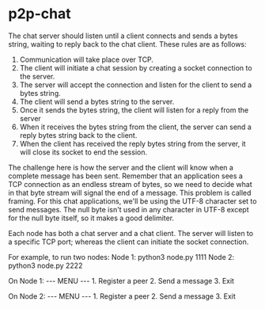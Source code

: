 # p2p-chat

The chat server should listen until a client connects and sends a bytes string, waiting to reply back to the chat client. These rules are as follows:
1.	Communication will take place over TCP.
2.	The client will initiate a chat session by creating a socket connection to the server.
3.	The server will accept the connection and listen for the client to send a bytes string.
4.	The client will send a bytes string to the server.
5.	Once it sends the bytes string, the client will listen for a reply from the server
6.	When it receives the bytes string from the client, the server can send a reply bytes string back to the client.
7.	When the client has received the reply bytes string from the server, it will close its socket to end the session.

The challenge here is how the server and the client will know when a complete message has been sent. Remember that an application sees a TCP connection as an endless stream of bytes, so we need to decide what in that byte stream will signal the end of a message. This problem is called framing. For  this chat applications, we'll be using the UTF-8 character set to send messages. The null byte isn't used in any character in UTF-8 except for the null byte itself, so it makes a good delimiter.

Each node has both a chat server and a chat client. The server will listen to a specific TCP port; whereas the client can initiate the socket connection.

For example, to run two nodes:
Node 1: python3 node.py 1111
Node 2: python3 node.py 2222

On Node 1:
 --- MENU ---
    1. Register a peer
    2. Send a message
    3. Exit
    
On Node 2:
 --- MENU ---
    1. Register a peer
    2. Send a message
    3. Exit
